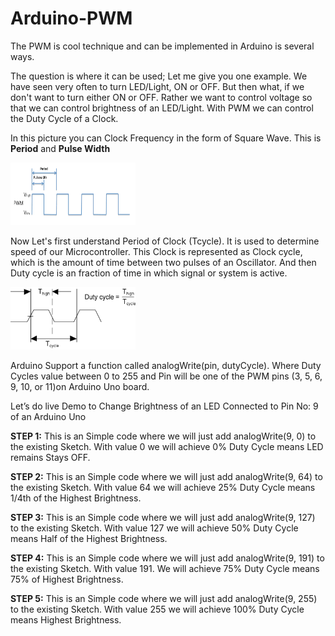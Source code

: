 # Arduino-PWM
<p>The PWM is cool technique and can be implemented in Arduino is several ways.</p>

<p>The question is where it can be used; Let me give you one example. We have seen very often to turn LED/Light, ON or OFF. But then what, if we don't want to turn either ON or OFF. Rather we want to control voltage so that we can control brightness of an LED/Light. With PWM we can control the Duty Cycle of a Clock.</p>

<p>In this picture you can Clock Frequency in the form of Square Wave. This is <b>Period</b> and <b>Pulse Width</b></p>
<img src="https://github.com/binaryupdates/Arduino-PWM/blob/master/pwm_1.png" alt="display this" width=200 height=100 >

<p>Now Let's first understand Period of Clock (Tcycle). It is used to determine speed of our Microcontroller. This Clock is represented as Clock cycle, which is the amount of time between two pulses of an Oscillator. And then Duty cycle is an fraction of time in which signal or system is active.</p>
<img src="https://github.com/binaryupdates/Arduino-PWM/blob/master/clock_period.png" alt="display this" width=200 height=100 >

Arduino Support a function called analogWrite(pin, dutyCycle). Where Duty Cycles value between 0 to 255 and Pin will be one of the PWM pins (3, 5, 6, 9, 10, or 11)on Arduino Uno board.

Let’s do live Demo to Change Brightness of an LED Connected to Pin No: 9 of an Arduino Uno

<b>STEP 1:</b>
This is an Simple code where we will just add analogWrite(9, 0) to the existing Sketch. With value 0 we will achieve 0% Duty Cycle means LED remains Stays OFF.




<b>STEP 2:</b>
This is an Simple code where we will just add analogWrite(9, 64) to the existing Sketch. With value 64 we will achieve 25% Duty Cycle means 1/4th of the Highest Brightness.




<b>STEP 3:</b>
This is an Simple code where we will just add analogWrite(9, 127) to the existing Sketch. With value 127 we will achieve 50% Duty Cycle means Half of the Highest Brightness.



<b>STEP 4:</b>
This is an Simple code where we will just add analogWrite(9, 191) to the existing Sketch. With value 191. We will achieve 75% Duty Cycle means 75% of Highest Brightness.



<b>STEP 5:</b>
This is an Simple code where we will just add analogWrite(9, 255) to the existing Sketch. With value 255 we will achieve 100% Duty Cycle means Highest Brightness.




